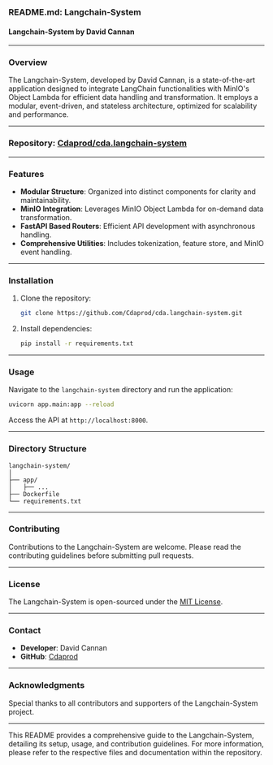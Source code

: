 ### README.md: Langchain-System

#### Langchain-System by David Cannan

---

### Overview
The Langchain-System, developed by David Cannan, is a state-of-the-art application designed to integrate LangChain functionalities with MinIO's Object Lambda for efficient data handling and transformation. It employs a modular, event-driven, and stateless architecture, optimized for scalability and performance.

---

### Repository: [Cdaprod/cda.langchain-system](https://github.com/Cdaprod/cda.langchain-system)

---

### Features
- **Modular Structure**: Organized into distinct components for clarity and maintainability.
- **MinIO Integration**: Leverages MinIO Object Lambda for on-demand data transformation.
- **FastAPI Based Routers**: Efficient API development with asynchronous handling.
- **Comprehensive Utilities**: Includes tokenization, feature store, and MinIO event handling.

---

### Installation
1. Clone the repository:
   ```bash
   git clone https://github.com/Cdaprod/cda.langchain-system.git
   ```
2. Install dependencies:
   ```bash
   pip install -r requirements.txt
   ```

---

### Usage
Navigate to the `langchain-system` directory and run the application:
```bash
uvicorn app.main:app --reload
```
Access the API at `http://localhost:8000`.

---

### Directory Structure
```
langchain-system/
│
├── app/
│   ├── ...
├── Dockerfile
└── requirements.txt
```

---

### Contributing
Contributions to the Langchain-System are welcome. Please read the contributing guidelines before submitting pull requests.

---

### License
The Langchain-System is open-sourced under the [MIT License](https://opensource.org/licenses/MIT).

---

### Contact
- **Developer**: David Cannan
- **GitHub**: [Cdaprod](https://github.com/Cdaprod)

---

### Acknowledgments
Special thanks to all contributors and supporters of the Langchain-System project.

---

This README provides a comprehensive guide to the Langchain-System, detailing its setup, usage, and contribution guidelines. For more information, please refer to the respective files and documentation within the repository.